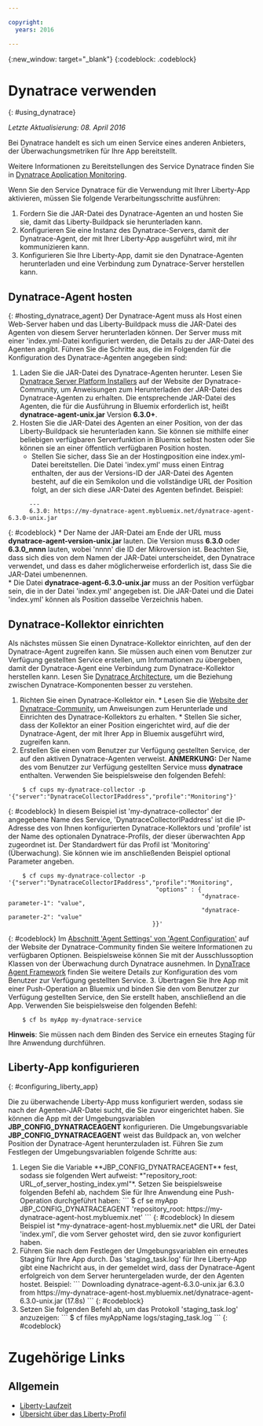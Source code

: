 ```yaml
---

copyright:
  years: 2016

---
```


{:new_window: target="_blank"}
{:codeblock: .codeblock}

# Dynatrace verwenden
{: #using_dynatrace}

*Letzte Aktualisierung: 08. April 2016*

Bei Dynatrace handelt es sich um einen Service eines anderen Anbieters, der Überwachungsmetriken für Ihre App bereitstellt.

Weitere Informationen zu Bereitstellungen des Service Dynatrace finden Sie in [Dynatrace Application Monitoring](http://www.dynatrace.com/en/products/application-monitoring.html).

Wenn Sie den Service Dynatrace für die Verwendung mit Ihrer Liberty-App aktivieren, müssen Sie folgende Verarbeitungsschritte ausführen:

1. Fordern Sie die JAR-Datei des Dynatrace-Agenten an und hosten Sie sie, damit das Liberty-Buildpack sie herunterladen kann.
2. Konfigurieren Sie eine Instanz des Dynatrace-Servers, damit der Dynatrace-Agent, der mit Ihrer Liberty-App ausgeführt wird, mit ihr kommunizieren kann.
3. Konfigurieren Sie Ihre Liberty-App, damit sie den Dynatrace-Agenten herunterladen und eine Verbindung zum Dynatrace-Server herstellen kann.

## Dynatrace-Agent hosten
{: #hosting_dynatrace_agent}
Der Dynatrace-Agent muss als Host einen Web-Server haben und das Liberty-Buildpack muss die JAR-Datei des Agenten von diesem Server herunterladen können. Der Server muss mit einer 'index.yml-Datei konfiguriert werden, die Details zu der JAR-Datei des Agenten angibt. Führen Sie die Schritte aus, die im Folgenden für die Konfiguration des Dynatrace-Agenten angegeben sind:
  1. Laden Sie die JAR-Datei des Dynatrace-Agenten herunter. Lesen Sie [Dynatrace Server Platform Installers](https://community.dynatrace.com/community/display/EVAL/Step+1+-+Download+and+install+Dynatrace) auf der Website der Dynatrace-Community, um Anweisungen zum Herunterladen der JAR-Datei des Dynatrace-Agenten zu erhalten. Die entsprechende JAR-Datei des Agenten, die für die Ausführung in Bluemix erforderlich ist, heißt **dynatrace-agent-unix.jar** Version **6.3.0+**.
  2. Hosten Sie die JAR-Datei des Agenten an einer Position, von der das Liberty-Buildpack sie herunterladen kann. Sie können sie mithilfe einer beliebigen verfügbaren Serverfunktion in Bluemix selbst hosten oder Sie können sie an einer öffentlich verfügbaren Position hosten.
     * Stellen Sie sicher, dass Sie an der Hostingposition eine index.yml-Datei bereitstellen. Die Datei 'index.yml' muss einen Eintrag enthalten, der aus der Versions-ID der JAR-Datei des Agenten besteht, auf die ein Semikolon und die vollständige URL der Position folgt, an der sich diese JAR-Datei des Agenten befindet. Beispiel:
```
      ---
      6.3.0: https://my-dynatrace-agent.mybluemix.net/dynatrace-agent-6.3.0-unix.jar
```
{: #codeblock}
     * Der Name der JAR-Datei am Ende der URL muss **dynatrace-agent-version-unix.jar** lauten. Die Version muss **6.3.0** oder **6.3.0_nnnn** lauten, wobei 'nnnn' die ID der Mikroversion ist. Beachten Sie, dass sich dies von dem Namen der JAR-Datei unterscheidet, den Dynatrace verwendet, und dass es daher möglicherweise erforderlich ist, dass Sie die JAR-Datei umbenennen.       
     * Die Datei **dynatrace-agent-6.3.0-unix.jar** muss an der Position verfügbar sein, die in der Datei 'index.yml' angegeben ist. Die JAR-Datei und die Datei 'index.yml' können als Position dasselbe Verzeichnis haben.

## Dynatrace-Kollektor einrichten

Als nächstes müssen Sie einen Dynatrace-Kollektor einrichten, auf den der Dynatrace-Agent zugreifen kann. Sie müssen auch einen vom Benutzer zur Verfügung gestellten Service erstellen, um Informationen zu übergeben, damit der Dynatrace-Agent eine Verbindung zum Dynatrace-Kollektor herstellen kann. Lesen Sie [Dynatrace Architecture](https://community.dynatrace.com/community/display/DOCDT63/Architecture), um die Beziehung zwischen Dynatrace-Komponenten besser zu verstehen.

  1. Richten Sie einen Dynatrace-Kollektor ein.
    * Lesen Sie die [Website der Dynatrace-Community](https://community.dynatrace.com/community/display/EVAL/Step+3+-+Connect+Agent+to+Dynatrace), um Anweisungen zum Herunterlade und Einrichten des Dynatrace-Kollektors zu erhalten.
    * Stellen Sie sicher, dass der Kollektor an einer Position eingerichtet wird, auf die der Dynatrace-Agent, der mit Ihrer App in Bluemix ausgeführt wird, zugreifen kann.
  2. Erstellen Sie einen vom Benutzer zur Verfügung gestellten Service, der auf den aktiven Dynatrace-Agenten verweist. <b>ANMERKUNG:</b> Der Name des vom Benutzer zur Verfügung gestellten Service muss <b>dynatrace</b> enthalten.  Verwenden Sie beispielsweise den folgenden Befehl:
```
    $ cf cups my-dynatrace-collector -p '{"server":"DynatraceCollectorIPaddress","profile":"Monitoring"}'
```
{: #codeblock}
In diesem Beispiel ist 'my-dynatrace-collector' der angegebene Name des Service, 'DynatraceCollectorIPaddress' ist die IP-Adresse des von Ihnen konfigurierten Dynatrace-Kollektors und 'profile' ist der Name des optionalen Dynatrace-Profils, der dieser überwachten App zugeordnet ist. Der Standardwert für das Profil ist 'Monitoring' (Überwachung). Sie können wie im anschließenden Beispiel optional Parameter angeben.
```
    $ cf cups my-dynatrace-collector -p '{"server":"DynatraceCollectorIPaddress","profile":"Monitoring",
                                          "options" : {
                                                       "dynatrace-parameter-1": "value",
                                                       "dynatrace-parameter-2": "value"
                                         }}'
```
{: #codeblock}
Im [Abschnitt 'Agent Settings' von 'Agent Configuration'](https://community.dynatrace.com/community/display/DOCDT62/Agent+Configuration) auf der Website der Dynatrace-Community finden Sie weitere Informationen zu verfügbaren Optionen. Beispielsweise können Sie mit der Ausschlussoption Klassen von der Überwachung durch Dynatrace ausnehmen. In [DynaTrace Agent Framework](https://github.com/cloudfoundry/ibm-websphere-liberty-buildpack/blob/master/docs/framework-dynatrace-agent.md) finden Sie weitere Details zur Konfiguration des vom Benutzer zur Verfügung gestellten Service.
  3. Übertragen Sie Ihre App mit einer Push-Operation an Bluemix und binden Sie den vom Benutzer zur Verfügung gestellten Service, den Sie erstellt haben, anschließend an die App. Verwenden Sie beispielsweise den folgenden Befehl:
```
    $ cf bs myApp my-dynatrace-service
```
**Hinweis**: Sie müssen nach dem Binden des Service ein erneutes Staging für Ihre Anwendung durchführen.

## Liberty-App konfigurieren
{: #configuring_liberty_app}

Die zu überwachende Liberty-App muss konfiguriert werden, sodass sie nach der Agenten-JAR-Datei sucht, die Sie zuvor eingerichtet haben. Sie können die App mit der Umgebungsvariablen **JBP_CONFIG_DYNATRACEAGENT** konfigurieren. Die Umgebungsvariable **JBP_CONFIG_DYNATRACEAGENT** weist das Buildpack an, von welcher Position der Dynatrace-Agent herunterzuladen ist. Führen Sie zum Festlegen der Umgebungsvariablen folgende Schritte aus:
<ol>
   <li> Legen Sie die Variable **JBP_CONFIG_DYNATRACEAGENT** fest, sodass sie folgenden Wert aufweist: *"repository_root: URL_of_server_hosting_index.yml"*. Setzen Sie beispielsweise folgenden Befehl ab, nachdem Sie für Ihre Anwendung eine Push-Operation durchgeführt haben:
```
    $ cf se myApp JBP_CONFIG_DYNATRACEAGENT 'repository_root: https://my-dynatrace-agent-host.mybluemix.net'
```
{: #codeblock}
  In diesem Beispiel ist *my-dynatrace-agent-host.mybluemix.net* die URL der Datei 'index.yml', die vom Server gehostet wird, den sie zuvor konfiguriert haben.
  </li>
  <li> Führen Sie nach dem Festlegen der Umgebungsvariablen ein erneutes Staging für Ihre App durch. Das 'staging_task.log' für Ihre Liberty-App gibt eine Nachricht aus, in der gemeldet wird, dass der Dynatrace-Agent erfolgreich von dem Server heruntergeladen wurde, der den Agenten hostet. Beispiel:
```
    Downloading dynatrace-agent-6.3.0-unix.jar 6.3.0 from https://my-dynatrace-agent-host.mybluemix.net/dynatrace-agent-6.3.0-unix.jar (17.8s)
```
{: #codeblock}
</li>
<li>Setzen Sie folgenden Befehl ab, um das Protokoll 'staging_task.log' anzuzeigen:
```
    $ cf files myAppName logs/staging_task.log
```
{: #codeblock}
</li>
</ol>

# Zugehörige Links
## Allgemein
* [Liberty-Laufzeit](index.html)
* [Übersicht über das Liberty-Profil](http://www-01.ibm.com/support/knowledgecenter/SSAW57_8.5.5/com.ibm.websphere.wlp.nd.doc/ae/cwlp_about.html)
